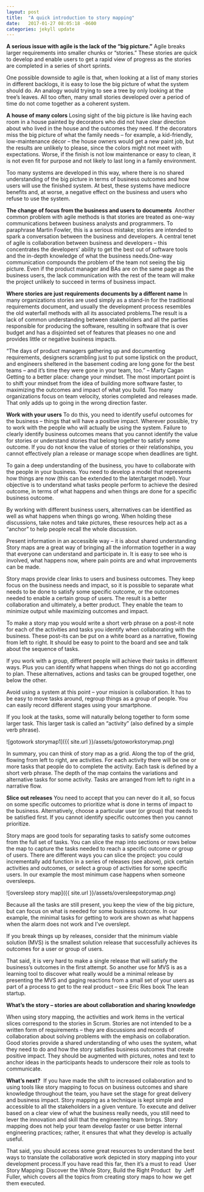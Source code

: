 ```yaml
---
layout: post
title:  "A quick introduction to story mapping"
date:   2017-01-27 08:05:18 -0600
categories: jekyll update
---
```

**A serious issue with agile is the lack of the “big picture.”**
Agile breaks larger requirements into smaller chunks or “stories.” These stories are quick to develop and enable users to get a rapid view of progress as the stories are completed in a series of short sprints.

One possible downside to agile is that, when looking at a list of many stories in different backlogs, it is easy to lose the big picture of what the system should do. An analogy would trying to see a tree by only looking at the tree’s leaves. All too often, many small stories developed over a period of time do not come together as a coherent system.

**A house of many colors**
Losing sight of the big picture is like having each room in a house painted by decorators who did not have clear direction about who lived in the house and the outcomes they need. If the decorators miss the big picture of what the family needs – for example, a kid-friendly, low-maintenance décor – the house owners would get a new paint job, but the results are unlikely to please, since the colors might not meet with expectations. Worse, if the finish is not low maintenance or easy to clean, it is not even fit for purpose and not likely to last long in a family environment.

Too many systems are developed in this way, where there is no shared understanding of the big picture in terms of business outcomes and how users will use the finished system. At best, these systems have mediocre benefits and, at worse, a negative effect on the business and users who refuse to use the system.

**The change of focus from the business and users to documents**
 Another common problem with agile methods is that stories are treated as one-way communications between business analysts and programmers.
To paraphrase Martin Fowler, this is a serious mistake; stories are intended to spark a conversation between the business and developers. A central tenet of agile is collaboration between business and developers – this concentrates the developers’ ability to get the best out of software tools and the in-depth knowledge of what the business needs.One-way communication compounds the problem of the team not seeing the big picture. Even if the product manager and BAs are on the same page as the business users, the lack communication with the rest of the team will make the project unlikely to succeed in terms of business impact.

**Where stories are just requirements documents by a different name**
In many organizations stories are used simply as a stand-in for the traditional requirements document, and usually the development process resembles the old waterfall methods with all its associated problems.The result is a lack of common understanding between stakeholders and all the parties responsible for producing the software, resulting in software that is over budget and has a disjointed set of features that pleases no one and provides little or negative business impacts.

“The days of product managers gathering up and documenting requirements, designers scrambling just to put some lipstick on the product, and engineers sheltered in the basement coding are long gone for the best teams – and it’s time they were gone in your team, too.” – Marty Cagan
Getting to a better place: change your mindset. The most important point is to shift your mindset from the idea of building more software faster, to maximizing the outcomes and impact of what you build. Too many organizations focus on team velocity, stories completed and releases made. That only adds up to going in the wrong direction faster.

**Work with your users**
To do this, you need to identify useful outcomes for the business – things that will have a positive impact. Wherever possible, try to work with the people who will actually be using the system. Failure to clearly identify business outcomes means that you cannot identify the value for stories or understand stories that belong together to satisfy some outcome. If you do not know the value of stories or their relationships, you cannot effectively plan a release or manage scope when deadlines are tight.

To gain a deep understanding of the business, you have to collaborate with the people in your business. You need to develop a model that represents how things are now (this can be extended to the later/target model). Your objective is to understand what tasks people perform to achieve the desired outcome, in terms of what happens and when things are done for a specific business outcome.

By working with different business users, alternatives can be identified as well as what happens when things go wrong.
When holding these discussions, take notes and take pictures, these resources help act as a “anchor” to help people recall the whole discussion.

Present information in an accessible way – it is about shared understanding
Story maps are a great way of bringing all the information together in a way that everyone can understand and participate in. It is easy to see who is involved, what happens now, where pain points are and what improvements can be made.

Story maps provide clear links to users and business outcomes. They keep focus on the business needs and impact, so it is possible to separate what needs to be done to satisfy some specific outcome, or the outcomes needed to enable a certain group of users. The result is a better collaboration and ultimately, a better product. They enable the team to minimize output while maximizing outcomes and impact.

To make a story map you would write a short verb phrase on a post-it note for each of the activities and tasks you identify when collaborating with the business. These post-its can be put on a white board as a narrative, flowing from left to right. It should be easy to point to the board and see and talk about the sequence of tasks.

If you work with a group, different people will achieve their tasks in different ways. Plus you can identify what happens when things do not go according to plan. These alternatives, actions and tasks can be grouped together, one below the other.

Avoid using a system at this point – your mission is collaboration. It has to be easy to move tasks around, regroup things as a group of people. You can easily record different stages using your smartphone.

If you look at the tasks, some will naturally belong together to form some larger task. This larger task is called an “activity” (also defined by a simple verb phrase).

![gotowork storymap1]({{ site.url }}/assets/gotoworkstorymap.png)

In summary, you can think of story map as a grid. Along the top of the grid, flowing from left to right, are activities. For each activity there will be one or more tasks that people do to complete the activity. Each task is defined by a short verb phrase. The depth of the map contains the variations and alternative tasks for some activity. Tasks are arranged from left to right in a narrative flow.

**Slice out releases**
You need to accept that you can never do it all, so focus on some specific outcomes to prioritize what is done in terms of impact to the business. Alternatively, choose a particular user (or group) that needs to be satisfied first. If you cannot identify specific outcomes then you cannot prioritize.

Story maps are good tools for separating tasks to satisfy some outcomes from the full set of tasks. You can slice the map into sections or rows below the map to capture the tasks needed to reach a specific outcome or group of users. There are different ways you can slice the project: you could incrementally add function in a series of releases (see above), pick certain activities and outcomes, or select a group of activities for some specific users. In our example the most minimum case happens when someone oversleeps.

![oversleep story map]({{ site.url }}/assets/oversleepstorymap.png)

Because all the tasks are still present, you keep the view of the big picture, but can focus on what is needed for some business outcome.
In our example, the minimal tasks for getting to work are shown as what happens when the alarm does not work and I’ve overslept.


If you break things up by releases, consider that the minimum viable solution (MVS) is the smallest solution release that successfully achieves its outcomes for a user or group of users.

That said, it is very hard to make a single release that will satisfy the business’s outcomes in the first attempt. So another use for MVS is as a learning tool to discover what really would be a minimal release by presenting the MVS and gaging reactions from a small set of your users as part of a process to get to the real product – see Eric Ries book The lean startup.

**What’s the story – stories are about collaboration and sharing knowledge**

When using story mapping, the activities and work items in the vertical slices correspond to the stories in Scrum.
Stories are not intended to be a written form of requirements – they are discussions and records of collaboration about solving problems with the emphasis on collaboration. Good stories provide a shared understanding of who uses the system, what they need to do and how the story satisfies business outcomes that create positive impact.
They should be augmented with pictures, notes and text to anchor ideas in the participants heads to underscore their role as tools to communicate.

**What’s next?**
 If you have made the shift to increased collaboration and to using tools like story mapping to focus on business outcomes and share knowledge throughout the team, you have set the stage for great delivery and business impact.
Story mapping as a technique is kept simple and accessible to all the stakeholders in a given venture.
To execute and deliver based on a clear view of what the business really needs, you still need to lever the innovation and skill that the engineering team brings. Story mapping does not help your team develop faster or use better internal engineering practices; rather, it ensures that what they develop is actually useful.

That said, you should access some great resources to understand the best ways to translate the collaborative work depicted in story mapping into your development process.If you have read this far, then it’s a must to read  User Story Mapping: Discover the Whole Story, Build the Right Product   by  Jeff Fuller, which covers all the topics from creating story maps to how we get them executed.